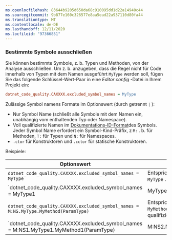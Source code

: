 ```yaml
---
ms.openlocfilehash: 83644b9205d650da68c910095dd1d22a14940c44
ms.sourcegitcommit: 9b877e160c326577e8aa5ead22a937110d80fa44
ms.translationtype: MT
ms.contentlocale: de-DE
ms.lasthandoff: 12/11/2020
ms.locfileid: "97366851"
---
```

### <a name="exclude-specific-symbols"></a>Bestimmte Symbole ausschließen

Sie können bestimmte Symbole, z. b. Typen und Methoden, von der Analyse ausschließen. Um z. b. anzugeben, dass die Regel nicht für Code innerhalb von Typen mit dem Namen ausgeführt `MyType` werden soll, fügen Sie das folgende Schlüssel-Wert-Paar in eine *Editor config* -Datei in Ihrem Projekt ein:

```ini
dotnet_code_quality.CAXXXX.excluded_symbol_names = MyType
```

Zulässige Symbol namens Formate im Optionswert (durch getrennt `|` ):

- Nur Symbol Name (schließt alle Symbole mit dem Namen ein, unabhängig vom enthaltenden Typ oder Namespace).
- Voll qualifizierte Namen im [Dokumentations-ID-Format](../../docs/csharp/programming-guide/xmldoc/processing-the-xml-file.md#id-strings)des Symbols. Jeder Symbol Name erfordert ein Symbol-Kind-Präfix, z `M:` . b. für Methoden, `T:` für Typen und `N:` für Namespaces.
- `.ctor` für Konstruktoren und `.cctor` für statische Konstruktoren.

Beispiele:

| Optionswert | Zusammenfassung |
| --- | --- |
|`dotnet_code_quality.CAXXXX.excluded_symbol_names = MyType` | Entspricht allen Symbolen mit dem Namen `MyType` . |
|`dotnet_code_quality.CAXXXX.excluded_symbol_names = MyType1|MyType2` | Entspricht allen Symbolen mit dem Namen `MyType1` oder `MyType2` . |
|`dotnet_code_quality.CAXXXX.excluded_symbol_names = M:NS.MyType.MyMethod(ParamType)` | Entspricht einer bestimmten Methode `MyMethod` mit der angegebenen voll qualifizierten Signatur. |
|`dotnet_code_quality.CAXXXX.excluded_symbol_names = M:NS1.MyType1.MyMethod1(ParamType)|M:NS2.MyType2.MyMethod2(ParamType)` | Entspricht bestimmten Methoden `MyMethod1` und `MyMethod2` mit den jeweiligen voll qualifizierten Signaturen. |
